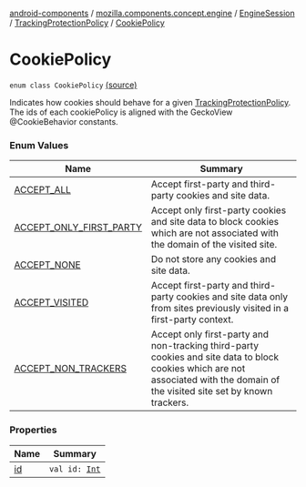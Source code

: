 [android-components](../../../../index.md) / [mozilla.components.concept.engine](../../../index.md) / [EngineSession](../../index.md) / [TrackingProtectionPolicy](../index.md) / [CookiePolicy](./index.md)

# CookiePolicy

`enum class CookiePolicy` [(source)](https://github.com/mozilla-mobile/android-components/blob/master/components/concept/engine/src/main/java/mozilla/components/concept/engine/EngineSession.kt#L161)

Indicates how cookies should behave for a given [TrackingProtectionPolicy](../index.md).
The ids of each cookiePolicy is aligned with the GeckoView @CookieBehavior constants.

### Enum Values

| Name | Summary |
|---|---|
| [ACCEPT_ALL](-a-c-c-e-p-t_-a-l-l.md) | Accept first-party and third-party cookies and site data. |
| [ACCEPT_ONLY_FIRST_PARTY](-a-c-c-e-p-t_-o-n-l-y_-f-i-r-s-t_-p-a-r-t-y.md) | Accept only first-party cookies and site data to block cookies which are not associated with the domain of the visited site. |
| [ACCEPT_NONE](-a-c-c-e-p-t_-n-o-n-e.md) | Do not store any cookies and site data. |
| [ACCEPT_VISITED](-a-c-c-e-p-t_-v-i-s-i-t-e-d.md) | Accept first-party and third-party cookies and site data only from sites previously visited in a first-party context. |
| [ACCEPT_NON_TRACKERS](-a-c-c-e-p-t_-n-o-n_-t-r-a-c-k-e-r-s.md) | Accept only first-party and non-tracking third-party cookies and site data to block cookies which are not associated with the domain of the visited site set by known trackers. |

### Properties

| Name | Summary |
|---|---|
| [id](id.md) | `val id: `[`Int`](https://kotlinlang.org/api/latest/jvm/stdlib/kotlin/-int/index.html) |
